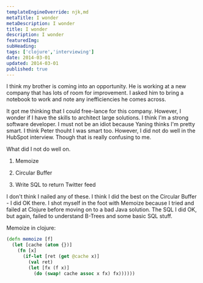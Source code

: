 ```yaml
---
templateEngineOverride: njk,md
metaTitle: I wonder
metaDescription: I wonder
title: I wonder
description: I wonder
featuredImg:
subHeading:
tags: ['clojure','interviewing']
date: 2014-03-01
updated: 2014-03-01
published: true
---
```


<div class="col-start-3 col-end-9">




I think my brother is coming into an opportunity. He is working at a new company that has lots of room for improvement. I asked him to bring a notebook to work and note any inefficiencies he comes across.

It got me thinking that I could free-lance for this company. However, I wonder if I have the skills to architect large solutions. I think I'm a strong software developer. I must not be an idiot because Yaning thinks I'm pretty smart. I think Peter thouht I was smart too. However, I did not do well in the HubSpot interview. Though that is really confusing to me.

What did I not do well on.

1.  Memoize

2.  Circular Buffer

3.  Write SQL to return Twitter feed

I don't think I nailed any of these. I think I did the best on the Circular Buffer - I did OK there. I shot myself in the foot with Memoize because I tried and failed at Clojure before moving on to a bad Java solution. The SQL I did OK, but again, failed to understand B-Trees and some basic SQL stuff.

Memoize in clojure:

```clojure
(defn memoize [f]
  (let [cache (atom {})]
    (fn [x]
      (if-let [ret (get @cache x)]
        (val ret)
        (let [fx (f x)]
          (do (swap! cache assoc x fx) fx))))))
```
